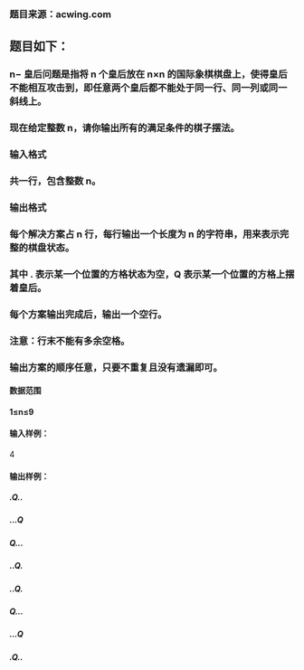 ### 题目来源：acwing.com
## 题目如下：
### n− 皇后问题是指将 n 个皇后放在 n×n 的国际象棋棋盘上，使得皇后不能相互攻击到，即任意两个皇后都不能处于同一行、同一列或同一斜线上。
### 现在给定整数 n，请你输出所有的满足条件的棋子摆法。

### 输入格式
### 共一行，包含整数 n。

### 输出格式
### 每个解决方案占 n 行，每行输出一个长度为 n 的字符串，用来表示完整的棋盘状态。
### 其中 . 表示某一个位置的方格状态为空，Q 表示某一个位置的方格上摆着皇后。
### 每个方案输出完成后，输出一个空行。
### 注意：行末不能有多余空格。
### 输出方案的顺序任意，只要不重复且没有遗漏即可。

#### 数据范围
#### 1≤n≤9
#### 输入样例：
4
#### 输出样例：
##### .Q..
##### ...Q
##### Q...
##### ..Q.

##### ..Q.
##### Q...
##### ...Q
##### .Q..
